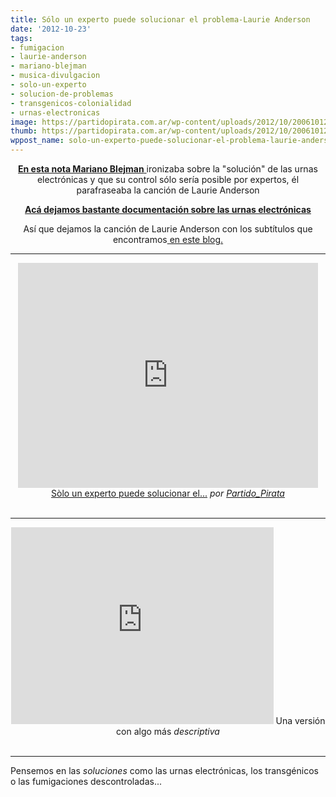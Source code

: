 ```yaml
---
title: Sólo un experto puede solucionar el problema-Laurie Anderson
date: '2012-10-23'
tags:
- fumigacion
- laurie-anderson
- mariano-blejman
- musica-divulgacion
- solo-un-experto
- solucion-de-problemas
- transgenicos-colonialidad
- urnas-electronicas
image: https://partidopirata.com.ar/wp-content/uploads/2012/10/20061012_votoelectronicono.png
thumb: https://partidopirata.com.ar/wp-content/uploads/2012/10/20061012_votoelectronicono-150x150.png
wppost_name: solo-un-experto-puede-solucionar-el-problema-laurie-anderson
---
```


<p style="text-align: center;"><a href="http://www.pagina12.com.ar/diario/cdigital/31-166037-2011-04-12.html" target="_blank"><strong>En esta nota Mariano Blejman</strong> </a>ironizaba sobre la "solución" de las urnas electrónicas y que su control sólo sería posible por expertos, él parafraseaba la canción de Laurie Anderson</p>
<p style="text-align: center;"><strong><a href="https://partidopirata.com.ar/6732/sobre-las-urnas-electronicas-sus-problemas-y-los-periodistas-que-tienen-miedo-de-demostrar-que-no-saben">Acá dejamos bastante documentación sobre las urnas electrónicas</a></strong></p>
<p style="text-align: center;">Así que dejamos la canción de Laurie Anderson con los subtítulos que encontramos<a href="http://saurio.blogspot.com.ar/2007/12/laurie-anderson-only-expert.html" target="_blank"> en este blog.</a></p>


<hr />

<center>
<iframe src="http://www.dailymotion.com/embed/video/xujsxj" frameborder="0" width="480" height="360"></iframe>
<a href="http://www.dailymotion.com/video/xujsxj_solo-un-experto-puede-solucionar-el-problema-laurie-anderson_music" target="_blank">Sòlo un experto puede solucionar el...</a> <em>por <a href="http://www.dailymotion.com/Partido_Pirata" target="_blank">Partido_Pirata</a></em></center>&nbsp;

<hr />

<center>
<iframe src="http://www.youtube.com/embed/YM8t29gD8J8" frameborder="0" width="420" height="315"></iframe>
Una versión con algo más <em>descriptiva</em></center>&nbsp;

<hr />

Pensemos en las <em>soluciones</em> como las urnas electrónicas, los transgénicos o las fumigaciones descontroladas...
